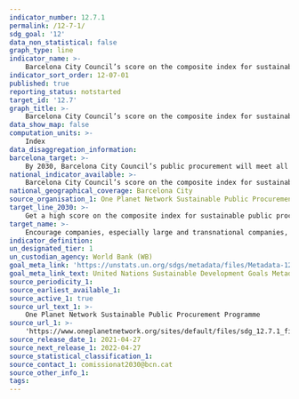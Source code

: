 ```yaml
---
indicator_number: 12.7.1
permalink: /12-7-1/
sdg_goal: '12'
data_non_statistical: false
graph_type: line
indicator_name: >-
    Barcelona City Council’s score on the composite index for sustainable public procurement produced by the One Planet Network Sustainable Public Procurement Programme (created from a series of indicators for the process and results of public procurement policies)
indicator_sort_order: 12-07-01
published: true
reporting_status: notstarted
target_id: '12.7'
graph_title: >-
    Barcelona City Council’s score on the composite index for sustainable public procurement produced by the One Planet Network Sustainable Public Procurement Programme (created from a series of indicators for the process and results of public procurement policies)
data_show_map: false
computation_units: >-
    Index
data_disaggregation_information:
barcelona_target: >-
    By 2030, Barcelona City Council’s public procurement will meet all the standards established by the United Nations concerning sustainable procurement (social, environmental and economic clauses)
national_indicator_available: >-
    Barcelona City Council’s score on the composite index for sustainable public procurement produced by the One Planet Network Sustainable Public Procurement Programme (created from a series of indicators for the process and results of public procurement policies)
national_geographical_coverage: Barcelona City
source_organisation_1: One Planet Network Sustainable Public Procurement Programme
target_line_2030: >-
    Get a high score on the composite index for sustainable public procurement produced by the UN’s One Planet Network Sustainable Public Procurement Programme. Target value 2030: To be determined
target_name: >-
    Encourage companies, especially large and transnational companies, to adopt sustainable practices and to integrate sustainability information into their reporting cycle
indicator_definition:
un_designated_tier: 1
un_custodian_agency: World Bank (WB)
goal_meta_link: 'https://unstats.un.org/sdgs/metadata/files/Metadata-12-07-01.pdf'
goal_meta_link_text: United Nations Sustainable Development Goals Metadata (pdf 894kB)
source_periodicity_1:
source_earliest_available_1: 
source_active_1: true
source_url_text_1: >-
    One Planet Network Sustainable Public Procurement Programme
source_url_1: >-
    'https://www.oneplanetnetwork.org/sites/default/files/sdg_12.7.1_final_post_ieag_.pdf'
source_release_date_1: 2021-04-27
source_next_release_1: 2022-04-27
source_statistical_classification_1: 
source_contact_1: comissionat2030@bcn.cat
source_other_info_1: 
tags:
---
```

